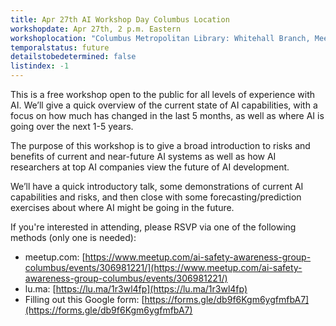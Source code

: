 ```yaml
---
title: Apr 27th AI Workshop Day Columbus Location
workshopdate: Apr 27th, 2 p.m. Eastern
workshoplocation: "Columbus Metropolitan Library: Whitehall Branch, Meeting Room 2, 4445 E Broad St, Columbus, OH 43213"
temporalstatus: future
detailstobedetermined: false
listindex: -1
---
```


This is a free workshop open to the public for all levels of experience with AI. We’ll give a quick overview of the current state of AI capabilities, with a focus on how much has changed in the last 5 months, as well as where AI is going over the next 1-5 years.

The purpose of this workshop is to give a broad introduction to risks and benefits of current and near-future AI systems as well as how AI researchers at top AI companies view the future of AI development.

We’ll have a quick introductory talk, some demonstrations of current AI capabilities and risks, and then close with some forecasting/prediction exercises about where AI might be going in the future.

If you're interested in attending, please RSVP via one of the following methods (only one is needed):

+ meetup.com: [https://www.meetup.com/ai-safety-awareness-group-columbus/events/306981221/](https://www.meetup.com/ai-safety-awareness-group-columbus/events/306981221/)
+ lu.ma: [https://lu.ma/1r3wl4fp](https://lu.ma/1r3wl4fp)
+ Filling out this Google form: [https://forms.gle/db9f6Kgm6ygfmfbA7](https://forms.gle/db9f6Kgm6ygfmfbA7)
